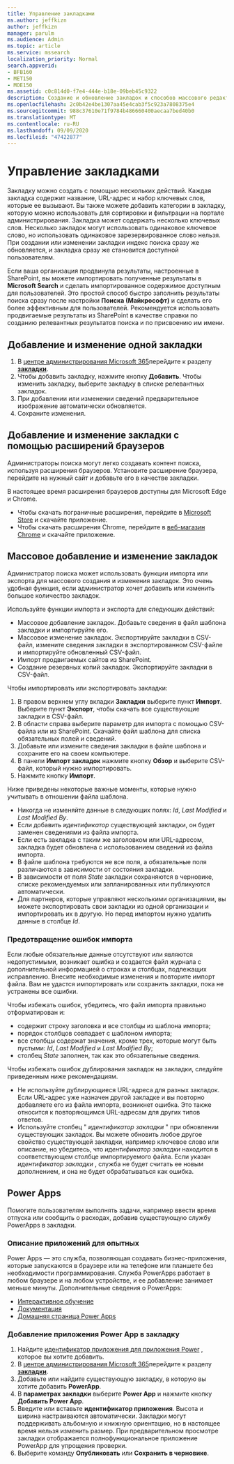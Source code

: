 ```yaml
---
title: Управление закладками
ms.author: jeffkizn
author: jeffkizn
manager: parulm
ms.audience: Admin
ms.topic: article
ms.service: mssearch
localization_priority: Normal
search.appverid:
- BFB160
- MET150
- MOE150
ms.assetid: c0c814d0-f7e4-444e-b18e-09beb45c9322
description: Создание и обновление закладок и способов массового редактирования закладок для поиска Microsoft
ms.openlocfilehash: 2c0b42e4be1307aa45e4cab3f5c923a7808375e4
ms.sourcegitcommit: 988c37610e71f9784b486660400aecaa7bed40b0
ms.translationtype: MT
ms.contentlocale: ru-RU
ms.lasthandoff: 09/09/2020
ms.locfileid: "47422877"
---
```

# <a name="manage-bookmarks"></a>Управление закладками

Закладку можно создать с помощью нескольких действий. Каждая закладка содержит название, URL-адрес и набор ключевых слов, которые ее вызывают. Вы также можете добавить категории в закладку, которую можно использовать для сортировки и фильтрации на портале администрирования. Закладка может содержать несколько ключевых слов. Несколько закладок могут использовать одинаковое ключевое слово, но использовать одинаковое зарезервированное слово нельзя. При создании или изменении закладки индекс поиска сразу же обновляется, и закладка сразу же становится доступной пользователям.

Если ваша организация продвинула результаты, настроенные в SharePoint, вы можете импортировать полученные результаты в **Microsoft Search** и сделать импортированное содержимое доступным для пользователей. Это простой способ быстро заполнить результаты поиска сразу после настройки **Поиска (Майкрософт)** и сделать его более эффективным для пользователей. Рекомендуется использовать продвигаемые результаты из SharePoint в качестве справки по созданию релевантных результатов поиска и по присвоению им имени.

## <a name="add-or-edit-a-single-bookmark"></a>Добавление и изменение одной закладки

1. В [центре администрирования Microsoft 365](https://admin.microsoft.com)перейдите к разделу [**закладки**](https://admin.microsoft.com/Adminportal/Home#/MicrosoftSearch/bookmarks).
1. Чтобы добавить закладку, нажмите кнопку **Добавить**.
Чтобы изменить закладку, выберите закладку в списке релевантных закладок.
1. При добавлении или изменении сведений предварительное изображение автоматически обновляется.
1. Сохраните изменения.

## <a name="add-or-edit-bookmark-using-browser-extensions"></a>Добавление и изменение закладки с помощью расширений браузеров

Администраторы поиска могут легко создавать контент поиска, используя расширения браузеров. Установите расширение браузера, перейдите на нужный сайт и добавьте его в качестве закладки.

В настоящее время расширения браузеров доступны для Microsoft Edge и Chrome.

- Чтобы скачать пограничные расширения, перейдите в [Microsoft Store](https://www.microsoft.com/p/microsoft-search-content-creator/9nrqdbcbwq55?activetab=pivot:overviewtab) и скачайте приложение.
- Чтобы скачать расширения Chrome, перейдите в [веб-магазин Chrome](https://chrome.google.com/webstore/detail/microsoft-search-content/nocnablpaoeecfmfnjoheefkogmleipm) и скачайте приложение.

## <a name="bulk-add-or-edit-bookmarks"></a>Массовое добавление и изменение закладок

Администратор поиска может использовать функции импорта или экспорта для массового создания и изменения закладок. Это очень удобная функция, если администратор хочет добавить или изменить большое количество закладок.

Используйте функции импорта и экспорта для следующих действий:

- Массовое добавление закладок. Добавьте сведения в файл шаблона закладки и импортируйте его.
- Массовое изменение закладок. Экспортируйте закладки в CSV-файл, измените сведения закладки в экспортированном CSV-файле и импортируйте обновленный CSV-файл.
- Импорт продвигаемых сайтов из SharePoint.
- Создание резервных копий закладок. Экспортируйте закладки в CSV-файл.

Чтобы импортировать или экспортировать закладки:

1. В правом верхнем углу вкладки **Закладки** выберите пункт **Импорт**.
Выберите пункт **Экспорт**, чтобы скачать все существующие закладки в CSV-файл.
1. В области справа выберите параметр для импорта с помощью CSV-файла или из SharePoint.
Скачайте файл шаблона для списка обязательных полей и сведений.
1. Добавьте или измените сведения закладки в файле шаблона и сохраните его на своем компьютере.
1. В панели **Импорт закладок** нажмите кнопку **Обзор** и выберите CSV-файл, который нужно импортировать.
1. Нажмите кнопку **Импорт**.

Ниже приведены некоторые важные моменты, которые нужно учитывать в отношении файла шаблона.

- Никогда не изменяйте данные в следующих полях: *Id*, *Last Modified* и *Last Modified By*.
- Если добавить *идентификатор* существующей закладки, он будет заменен сведениями из файла импорта.
- Если есть закладка с таким же заголовком или URL-адресом, закладка будет обновлена с использованием сведений из файла импорта.
- В файле шаблона требуются не все поля, а обязательные поля различаются в зависимости от состояния закладки.
- В зависимости от поля *State* закладки сохраняются в черновике, списке рекомендуемых или запланированных или публикуются автоматически.
- Для партнеров, которые управляют несколькими организациями, вы можете экспортировать свои закладки из одной организации и импортировать их в другую. Но перед импортом нужно удалить данные в столбце *Id*.

### <a name="prevent-import-errors"></a>Предотвращение ошибок импорта

Если любые обязательные данные отсутствуют или являются недопустимыми, возникает ошибка и создается файл журнала с дополнительной информацией о строках и столбцах, подлежащих исправлению. Внесите необходимые изменения и повторите импорт файла. Вам не удастся импортировать или сохранить закладки, пока не устранены все ошибки.

Чтобы избежать ошибок, убедитесь, что файл импорта правильно отформатирован и:

- содержит строку заголовка и все столбцы из шаблона импорта;
- порядок столбцов совпадает с шаблоном импорта;
- все столбцы содержат значения, кроме трех, которые могут быть пустыми: *Id*, *Last Modified* и *Last Modified By*;
- столбец *State* заполнен, так как это обязательные сведения.

Чтобы избежать ошибок дублирования закладок на закладки, следуйте приведенным ниже рекомендациям.

- Не используйте дублирующиеся URL-адреса для разных закладок. Если URL-адрес уже назначен другой закладке и вы повторно добавляете его из файла импорта, возникнет ошибка. Это также относится к повторяющимся URL-адресам для других типов ответов.
- Используйте столбец " *идентификатор закладки* " при обновлении существующих закладок. Вы можете обновить любое другое свойство существующей закладки, например ключевое слово или описание, но убедитесь, что *идентификатор закладки* находится в соответствующем столбце импортируемого файла. Если указан *идентификатор закладки* , служба не будет считать ее новым дополнением, и она не будет обрабатываться как ошибка.

## <a name="power-apps"></a>Power Apps

Помогите пользователям выполнять задачи, например ввести время отпуска или сообщить о расходах, добавив существующую службу PowerApps в закладки.

### <a name="power-apps-explained"></a>Описание приложений для опытных

Power Apps — это служба, позволяющая создавать бизнес-приложения, которые запускаются в браузере или на телефоне или планшете без необходимости программирования. Служба PowerApps работает в любом браузере и на любом устройстве, и ее добавление занимает меньше минуты. Дополнительные сведения о PowerApps:

- [Интерактивное обучение](https://docs.microsoft.com/learn/browse/?products=powerapps)
- [Документация](https://docs.microsoft.com/powerapps/maker/canvas-apps/get-sessionid)
- [Домашняя страница Power Apps](https://make.preview.powerapps.com/environments/839eace6-59ab-4243-97ec-a5b8fcc104e4/home)

### <a name="add-a-power-app-to-a-bookmark"></a>Добавление приложения Power App в закладку

1. Найдите [идентификатор приложения для приложения Power](https://docs.microsoft.com/powerapps/maker/canvas-apps/get-sessionid#get-an-app-id) , которое вы хотите добавить.
1. В [центре администрирования Microsoft 365](https://admin.microsoft.com)перейдите к разделу [**закладки**](https://admin.microsoft.com/Adminportal/Home#/MicrosoftSearch/bookmarks).
1. Добавьте или найдите существующую закладку, в которую вы хотите добавить **PowerApp**.
1. В **параметрах закладки** выберите **Power App** и нажмите кнопку **Добавить Power App**.
1. Введите или вставьте **идентификатор приложения**.
    Высота и ширина настраиваются автоматически. Закладки могут поддерживать альбомную и книжную ориентацию, но в настоящее время нельзя изменить размер. При предварительном просмотре закладки отображается полнофункциональное приложение PowerApp для упрощения проверки.
1. Выберите команду **Опубликовать** или **Сохранить в черновике**.
